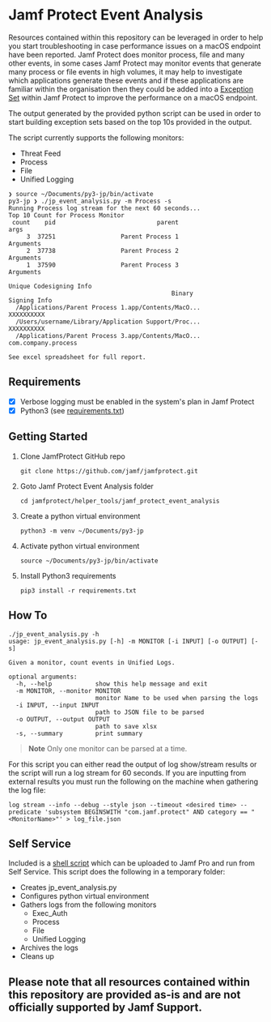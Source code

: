 # Jamf Protect Event Analysis

Resources contained within this repository can be leveraged in order to help you start troubleshooting in case performance issues on a macOS endpoint have been reported.
Jamf Protect does monitor process, file and many other events, in some cases Jamf Protect may monitor events that generate many process or file events in high volumes, it may help to investigate which applications generate these events and if these applications are familiar within the organisation then they could be added into a [Exception Set](https://docs.jamf.com/jamf-protect/documentation/Exceptions.html) within Jamf Protect to improve the performance on a macOS endpoint.

The output generated by the provided python script can be used in order to start building exception sets based on the top 10s provided in the output.  

The script currently supports the following monitors: 

* Threat Feed
* Process
* File
* Unified Logging

```
❯ source ~/Documents/py3-jp/bin/activate
py3-jp ❯ ./jp_event_analysis.py -m Process -s
Running Process log stream for the next 60 seconds...
Top 10 Count for Process Monitor
 count    pid                            parent                              args
     3  37251                  Parent Process 1                         Arguments
     2  37738                  Parent Process 2                         Arguments
     1  37590                  Parent Process 3                         Arguments

Unique Codesigning Info
                                             Binary                  Signing Info
  /Applications/Parent Process 1.app/Contents/MacO...                  XXXXXXXXXX
  /Users/username/Library/Application Support/Proc...                  XXXXXXXXXX
  /Applications/Parent Process 3.app/Contents/MacO...         com.company.process

See excel spreadsheet for full report.
```

## Requirements

- [x] Verbose logging must be enabled in the system's plan in Jamf Protect
- [x] Python3 (see [requirements.txt](./requirements.txt))

## Getting Started

1. Clone JamfProtect GitHub repo

    `git clone https://github.com/jamf/jamfprotect.git`

2. Goto Jamf Protect Event Analysis folder

    `cd jamfprotect/helper_tools/jamf_protect_event_analysis`

3. Create a python virtual environment

    `python3 -m venv ~/Documents/py3-jp`

4. Activate python virtual environment

    `source ~/Documents/py3-jp/bin/activate`

5. Install Python3 requirements

    `pip3 install -r requirements.txt`

## How To

```
./jp_event_analysis.py -h
usage: jp_event_analysis.py [-h] -m MONITOR [-i INPUT] [-o OUTPUT] [-s]

Given a monitor, count events in Unified Logs.

optional arguments:
  -h, --help            show this help message and exit
  -m MONITOR, --monitor MONITOR
                        monitor Name to be used when parsing the logs
  -i INPUT, --input INPUT
                        path to JSON file to be parsed
  -o OUTPUT, --output OUTPUT
                        path to save xlsx
  -s, --summary         print summary
```

> **Note** 
> Only one monitor can be parsed at a time.

For this script you can either read the output of log show/stream results or the script will run a log stream for 60 seconds. If you are inputting from external results you must run the following on the machine when gathering the log file:

```
log stream --info --debug --style json --timeout <desired time> --predicate 'subsystem BEGINSWITH "com.jamf.protect" AND category == "<MonitorName>"' > log_file.json
```

## Self Service

Included is a [shell script](./jp_event_analysis_self_service.sh) which can be uploaded to Jamf Pro and run from Self Service. This script does the following in a temporary folder:

- Creates jp_event_analysis.py 
- Configures python virtual environment
- Gathers logs from the following monitors
    - Exec_Auth
    - Process
    - File
    - Unified Logging
- Archives the logs
- Cleans up

## Please note that all resources contained within this repository are provided as-is and are not officially supported by Jamf Support.
